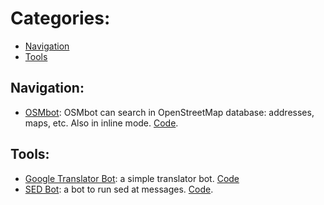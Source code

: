 # Categories:
- [Navigation](https://github.com/zerosdevz/open-source-telegram-bots/new/main#navigation)
- [Tools](https://github.com/zerosdevz/open-source-telegram-bots/new/main#tools)

## Navigation:
- [OSMbot](https://t.me/OSMbot): OSMbot can search in OpenStreetMap database: addresses, maps, etc. Also in inline mode. [Code](https://github.com/Xevib/osmbot).

## Tools:
- [Google Translator Bot](https://t.me/Googletranslateitbot): a simple translator bot. [Code](https://github.com/lntechnical2/Google_Translater_V2)
- [SED Bot](https://t.me/linuxsed_bot): a bot to run sed at messages. [Code](https://gitlab.com/heyitscassio/sedbot-go).
